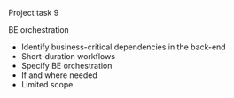 Project task 9

BE orchestration
- Identify business-critical dependencies in the back-end
- Short-duration workflows
- Specify BE orchestration
- If and where needed
- Limited scope